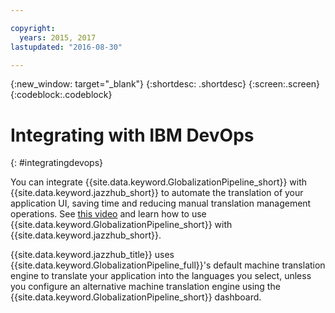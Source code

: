 ```yaml
---

copyright:
  years: 2015, 2017
lastupdated: "2016-08-30"

---
```


{:new_window: target="_blank"}
{:shortdesc: .shortdesc}
{:screen:.screen}
{:codeblock:.codeblock}

# Integrating with IBM DevOps
{: #integratingdevops}

You can integrate {{site.data.keyword.GlobalizationPipeline_short}} with {{site.data.keyword.jazzhub_short}} to automate the translation of your application UI, saving time and reducing manual translation management operations. See [this video](https://www.youtube.com/watch?v=sSrIUjRbXYQ) and learn how to use {{site.data.keyword.GlobalizationPipeline_short}} with {{site.data.keyword.jazzhub_short}}.

{{site.data.keyword.jazzhub_title}} uses {{site.data.keyword.GlobalizationPipeline_full}}'s default machine translation engine to translate your application into the languages you select,  unless you configure an alternative machine translation engine using the {{site.data.keyword.GlobalizationPipeline_short}} dashboard.


